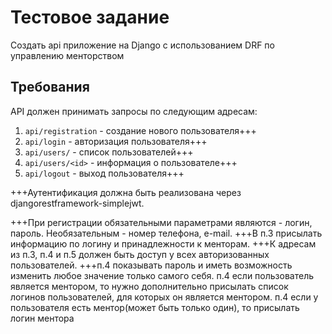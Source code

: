 # Тестовое задание

Создать api приложение на Django с использованием DRF по управлению менторством

## Требования

API должен принимать запросы по следующим адресам:

1. `api/registration` - создание нового пользователя+++
2. `api/login` - авторизация пользователя+++
3. `api/users/` - список пользователей+++
4. `api/users/<id>` - информация о пользователе+++
5. `api/logout` - выход пользователя+++

+++Аутентификация должна быть реализована через djangorestframework-simplejwt.

+++При регистрации обязательными параметрами являются - логин, пароль. Необязательным - номер телефона, e-mail.
+++В п.3 присылать информацию по логину и принадлежности к менторам.
+++К адресам из п.3, п.4 и п.5 должен быть доступ у всех авторизованных пользователей.
+++п.4 показывать пароль и иметь возможность изменить любое значение только самого себя.
п.4 если пользователь является ментором, то нужно дополнительно присылать список логинов пользователей, для которых он является ментором.
п.4 если у пользователя есть ментор(может быть только один), то присылать логин ментора
